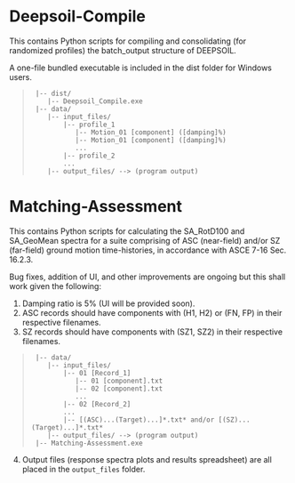 # Deepsoil-Compile
This contains Python scripts for compiling and consolidating (for randomized profiles) the batch_output structure of DEEPSOIL.

A one-file bundled executable is included in the dist folder for Windows users.

>      |-- dist/
>         |-- Deepsoil_Compile.exe
>      |-- data/
>         |-- input_files/
>             |-- profile_1
>                |-- Motion_01 [component] ([damping]%)
>                |-- Motion_01 [component] ([damping]%)
>                ...
>             |-- profile_2
>             ...
>         |-- output_files/ --> (program output)


# Matching-Assessment
This contains Python scripts for calculating the SA_RotD100 and SA_GeoMean spectra for a suite comprising of ASC (near-field) and/or SZ (far-field) ground motion time-histories, in accordance with ASCE 7-16 Sec. 16.2.3.

Bug fixes, addition of UI, and other improvements are ongoing but this shall work given the following:
1. Damping ratio is 5% (UI will be provided soon).
2. ASC records should have components with (H1, H2) or (FN, FP) in their respective filenames.
3. SZ records should have components with (SZ1, SZ2) in their respective filenames.
    
>      |-- data/
>         |-- input_files/
>             |-- 01 [Record_1]
>                |-- 01 [component].txt
>                |-- 02 [component].txt
>                ...
>             |-- 02 [Record_2]
>             ...
>             |-- [(ASC)...(Target)...]*.txt* and/or [(SZ)...(Target)...]*.txt*
>         |-- output_files/ --> (program output)
>      |-- Matching-Assessment.exe
    
4. Output files (response spectra plots and results spreadsheet) are all placed in the `output_files` folder.
